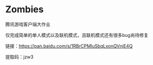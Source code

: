 # Zombies
腾讯游戏客户端大作业

仅完成简单的单人模式以及联机模式，且联机模式还有很多bug尚待修复

链接：https://pan.baidu.com/s/1RBrCPMIuSbqLxonQVnjE4Q 

提取码：jzw3



